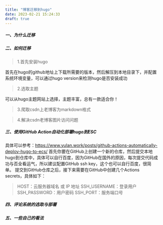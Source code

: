 ```yaml
---
title: "博客迁移到hugo"
date: 2023-02-21 15:24:33
draft: true
---
```

##### 一、为什么迁移

##### 二、如何迁移
> 1.首先安装hugo

首先在hugo的github地址上下载所需要的版本，然后解压到本地目录下，并配置系统环境变量，可以通过hugo version来检测hugo是否安装成功
> 2.选取主题

可以从hugo主题网站上选择，主题丰富，总有一款适合你！
> 3.爬取csdn上老博客为markdown格式

> 4.解决csdn老博客图片访问问题

##### 三、使用GitHub Action自动化部署hugo到ESC
具体可以参考：https://www.yulan.work/posts/github-actions-automatically-deploy-hugo-to-ecs/
首先你要在GitHub上创建一个新的仓库，然后提交本地hugo到仓库中，具体可以自行百度，因为GitHub在国外的原因，每次提交代码成功与否全看运气，所以建议配置GitHub ssh key，这个也可以自行百度，很简单。
提交到GitHub仓库之后，接下来需要在GitHub中创建几个Actions secrets，具体如下：
> HOST：云服务器域名 或 IP 地址
> SSH_USERNAME：登录用户
> SSH_PASSWORD：用户密码
> SSH_PORT：服务端口号
##### 四、评论系统的选取与部署

##### 五、一些自己的看法


